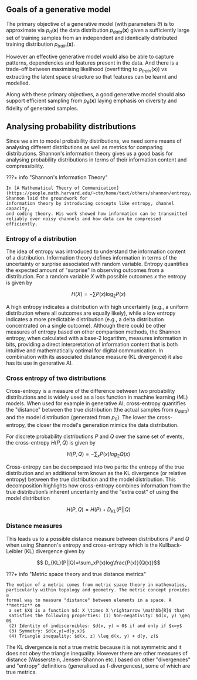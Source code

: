 ## Goals of a generative model ##

The primary objective of a generative model (with parameters $\theta$) is to approximate via $p_\theta(\mathbf{x})$ the data distribution $p_{data}(\mathbf{x})$ given a sufficiently large set of training samples from an independent and identically distributed training distribution $p_{train}(\mathbf{x})$. 

However an effective generative model would also be able to capture patterns, dependencies and features present in the data. And there is a trade-off between maximising likelihood (overfitting to $p_{train}(\mathbf{x})$) vs extracting the latent space structure so that features can be learnt and modelled.

Along with these primary objectives, a good generative model should also support efficient sampling from $p_\theta(\mathbf{x})$ laying emphasis on diversity and fidelity of generated samples.

## Analysing probability distributions ##

Since we aim to model probability distributions, we need some means of analysing different distributions as well as metrics for comparing distributions. Shannon's information theory gives us a good basis for analysing probability distributions in terms of their information content and compressibility.

???+ info "Shannon's Information Theory"

    In [A Mathematical Theory of Communication](https://people.math.harvard.edu/~ctm/home/text/others/shannon/entropy/entropy.pdf), Shannon laid the groundwork for 
    information theory by introducing concepts like entropy, channel capacity,
    and coding theory. His work showed how information can be transmitted
    reliably over noisy channels and how data can be compressed efficiently.

### Entropy of a distribution ###

The idea of entropy was introduced to understand the information content of a distribution. Information theory defines information in terms of the uncertainty or surprise associated with random variable. Entropy quantifies the expected amount of "surprise" in observing outcomes from a distribution. For a random variable $X$ with possible outcomes $x$ the entropy is given by

$$
H(X) = -\sum P(x) \log_2P(x)
$$

A high entropy indicates a distribution with high uncertainty (e.g., a uniform distribution where all outcomes are equally likely), while a low entropy indicates a more predictable distribution (e.g., a delta distribution concentrated on a single outcome). Although there could be other measures of entropy based on other comparison methods, the Shannon entropy, when calculated with a base-2 logarithm, measures information in bits, providing a direct interpretation of information content that is both intuitive and mathematically optimal for digital communication. In combination with its associated distance measure (KL divergence) it also has its use in generative AI.
### Cross entropy of two distributions ###

Cross-entropy is a measure of the difference between two probability distributions and is widely used as a loss function in machine learning (ML) models. When used for example in generative AI, cross-entropy quantifies the "distance" between the true distribution (the actual samples from $p_{data}$) and the model distribution (generated from $p_\theta$). The lower the cross-entropy, the closer the model's generation mimics the data distribution. 

For discrete probability distributions $P$ and $Q$ over the same set of events, the cross-entropy $H(P,Q)$ is given by 

$$
H(P, Q) = -\sum_{x}P(x)log_2Q(x)
$$

Cross-entropy can be decomposed into two parts: the entropy of the true distribution and an additional term known as the KL divergence (or relative entropy) between the true distribution and the model distribution. This decomposition highlights how cross-entropy combines information from the true distribution’s inherent uncertainty and the "extra cost" of using the model distribution 

$$
H(P, Q) = H(P) + D_{KL}(P||Q)
$$

### Distance measures ###

This leads us to a possible distance measure between distributions $P$ and $Q$ when using Shannon's entropy and cross-entropy which is the Kullback-Leibler (KL) divergence given by

$$
D_{KL}​(P||Q)=\sum_x​P(x)log\frac{P(x)}{Q(x)}​
$$

???+ info "Metric space theory and true distance metrics"

    The notion of a metric comes from metric space theory in mathematics,
    particularly within topology and geometry. The metric concept provides a
    formal way to measure "distance" between elements in a space. A **metric** on
     a set $X$ is a function $d: X \times X \rightarrow \mathbb{R}$ that
     satisfies the following properties: (1) Non-negativity: $d(x, y) \geq 0$ 
     (2) Identity of indiscernibles: $d(x, y) = 0$ if and only if $x=y$
     (3) Symmetry: $d(x,y)=d(y,x)$ 
     (4) Triangle inequality: $d(x, z) \leq d(x, y) + d(y, z)$

The KL divergence is not a true metric because it is not symmetric and it does not obey the triangle inequality. However there are other measures of distance (Wasserstein, Jensen-Shannon etc.) based on other "divergences" and "entropy" definitions (generalised as f-divergences), some of which are true metrics.
